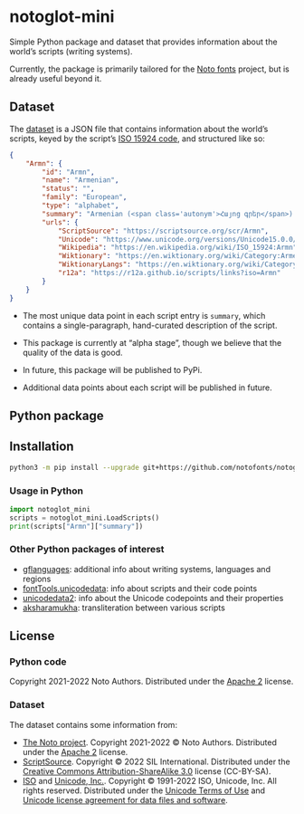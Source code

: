 
# notoglot-mini

Simple Python package and dataset that provides information about the world’s scripts (writing systems). 

Currently, the package is primarily tailored for the [Noto fonts](https://fonts.google.com/noto) project, but is already useful beyond it.

## Dataset

The [dataset](./notoglot_mini/data/notoglot_scripts.json) is a JSON file that contains information about the world’s scripts, keyed by the script’s [ISO 15924 code](https://en.wikipedia.org/wiki/ISO_15924), and structured like so:

```json
{
    "Armn": {
        "id": "Armn",
        "name": "Armenian",
        "status": "",
        "family": "European",
        "type": "alphabet",
        "summary": "Armenian (<span class='autonym'>Հայոց գրեր</span>) is a European bicameral alphabet, written left-to-right (12 million users). Created around 405 CE by Mesrop Mashtots. Used for the Armenian language to this day. Was widespread in the 18th–19th centuries CE in the Ottoman Empire. Armenia uses a reformed spelling introduced in the Soviet Union, the Armenian diaspora mostly uses the original Mesropian orthography.",
        "urls": {
            "ScriptSource": "https://scriptsource.org/scr/Armn",
            "Unicode": "https://www.unicode.org/versions/Unicode15.0.0/ch07.pdf#G3334",
            "Wikipedia": "https://en.wikipedia.org/wiki/ISO_15924:Armn",
            "Wiktionary": "https://en.wiktionary.org/wiki/Category:Armenian_script",
            "WiktionaryLangs": "https://en.wiktionary.org/wiki/Category:Armenian_script_languages",
            "r12a": "https://r12a.github.io/scripts/links?iso=Armn"
        }
    }
}
```

- The most unique data point in each script entry is `summary`, which contains a single-paragraph, hand-curated description of the script. 

- This package is currently at “alpha stage”, though we believe that the quality of the data is good. 

- In future, this package will be published to PyPi. 

- Additional data points about each script will be published in future. 

## Python package

## Installation

```bash
python3 -m pip install --upgrade git+https://github.com/notofonts/notoglot-mini/
```

### Usage in Python

```python
import notoglot_mini
scripts = notoglot_mini.LoadScripts()
print(scripts["Armn"]["summary"])
```

### Other Python packages of interest

- [gflanguages](https://github.com/googlefonts/lang/): additional info about writing systems, languages and regions
- [fontTools.unicodedata](https://github.com/fonttools/fonttools/tree/main/Lib/fontTools/unicodedata): info about scripts and their code points
- [unicodedata2](https://github.com/fonttools/unicodedata2): info about the Unicode codepoints and their properties
- [aksharamukha](https://github.com/virtualvinodh/aksharamukha-python): transliteration between various scripts

## License

### Python code

Copyright 2021-2022 Noto Authors. Distributed under the [Apache 2](./LICENSE) license.

### Dataset

The dataset contains some information from:

- [The Noto project](https://github.com/notofonts/). Copyright 2021-2022 © Noto Authors. Distributed under the [Apache 2](./LICENSE) license.
- [ScriptSource](https://scriptsource.org/). Copyright © 2022 SIL International. Distributed under the [Creative Commons Attribution-ShareAlike 3.0](https://creativecommons.org/licenses/by-sa/3.0/) license (CC-BY-SA).
- [ISO](https://www.unicode.org/iso15924/) and [Unicode, Inc.](https://www.unicode.org/). Copyright © 1991-2022 ISO, Unicode, Inc. All rights reserved. Distributed under the [Unicode Terms of Use](https://www.unicode.org/copyright.html) and [Unicode license agreement for data files and software](https://www.unicode.org/license.txt).
